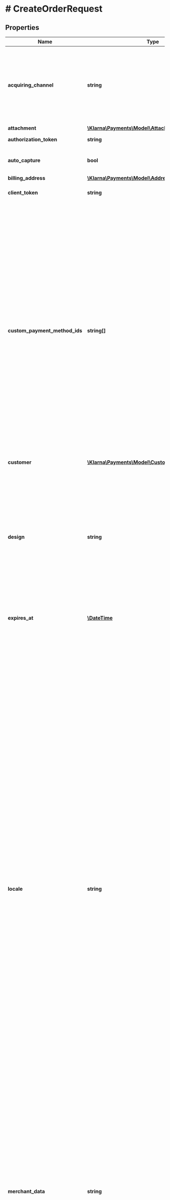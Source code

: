 # # CreateOrderRequest

## Properties

Name | Type | Description | Notes
------------ | ------------- | ------------- | -------------
**acquiring_channel** | **string** | The acquiring channel in which the session takes place. Ecommerce is default unless specified. Any other values should be defined in the agreement. | [optional]
**attachment** | [**\Klarna\Payments\Model\Attachment**](Attachment.md) |  | [optional]
**authorization_token** | **string** | Authorization token. | [optional] [readonly]
**auto_capture** | **bool** | Allow merchant to trigger auto capturing. | [optional] [default to false]
**billing_address** | [**\Klarna\Payments\Model\Address**](Address.md) |  | [optional]
**client_token** | **string** | Token to be passed to the JS client | [optional] [readonly]
**custom_payment_method_ids** | **string[]** | Promo codes - The array could be used to define which of the configured payment options within a payment category (pay_later, pay_over_time, etc.) should be shown for this purchase. Discuss with the delivery manager to know about the promo codes that will be configured for your account. The feature could also be used to provide promotional offers to specific customers (eg: 0% financing). Please be informed that the usage of this feature can have commercial implications. | [optional]
**customer** | [**\Klarna\Payments\Model\Customer**](Customer.md) |  | [optional]
**design** | **string** | Design package to use in the session. This can only by used if a custom design has been implemented for Klarna Payments and agreed upon in the agreement. It might have a financial impact. Delivery manager will provide the value for the parameter. | [optional]
**expires_at** | [**\DateTime**](\DateTime.md) | Session expiration date | [optional] [readonly]
**locale** | **string** | Used to define the language and region of the customer. The locale follows the format of RFC 1766, meaning language-country The following values are applicable:  AT: \&quot;de-AT\&quot;, \&quot;de-DE\&quot;, \&quot;en-DE\&quot; BE: \&quot;be-BE\&quot;, \&quot;nl-BE\&quot;, \&quot;fr-BE\&quot;, \&quot;en-BE\&quot; CH: \&quot;it-CH\&quot;, \&quot;de-CH\&quot;, \&quot;fr-CH\&quot;, \&quot;en-CH\&quot; DE: \&quot;de-DE\&quot;, \&quot;de-AT\&quot;, \&quot;en-DE\&quot; DK: \&quot;da-DK\&quot;, \&quot;en-DK\&quot; ES: \&quot;es-ES\&quot;, \&quot;ca-ES\&quot;, \&quot;en-ES\&quot; FI: \&quot;fi-FI\&quot;, \&quot;sv-FI\&quot;, \&quot;en-FI\&quot; GB: \&quot;en-GB\&quot; IT: \&quot;it-IT\&quot;, \&quot;en-IT\&quot; NL: \&quot;nl-NL\&quot;, \&quot;en-NL\&quot; NO: \&quot;nb-NO\&quot;, \&quot;en-NO\&quot; PL: \&quot;pl-PL\&quot;, \&quot;en-PL\&quot; SE: \&quot;sv-SE\&quot;, \&quot;en-SE\&quot; US: \&quot;en-US\&quot; |
**merchant_data** | **string** | Pass through field to send any information about the order to be used later for reference while retrieving the order details (max 6000 characters) | [optional]
**merchant_reference1** | **string** | Used for storing merchant&#39;s internal order number or other reference. If set, will be shown on the confirmation page as \&quot;order number\&quot; and send to the customer in the confirmation mail after a successful direct bank transfer payment. It will also be included in the payments description in the customer&#39;s bank account and settlement files to the merchant (max 255 characters). | [optional]
**merchant_reference2** | **string** | Used for storing merchant&#39;s internal order number or other reference. The value is available in the settlement files. (max 255 characters). | [optional]
**merchant_urls** | [**\Klarna\Payments\Model\MerchantUrls**](MerchantUrls.md) |  | [optional]
**options** | [**\Klarna\Payments\Model\Options**](Options.md) |  | [optional]
**order_amount** | **int** | Total amount of the order including tax and any available discounts. The value should be in non-negative minor units. Eg: 25 Euros should be 2500. |
**order_lines** | [**\Klarna\Payments\Model\OrderLine[]**](OrderLine.md) | The array containing list of line items that are part of this order. Maximum of 1000 line items could be processed in a single order. |
**order_tax_amount** | **int** | Total tax amount of the order. The value should be in non-negative minor units. Eg: 25 Euros should be 2500. | [optional]
**payment_method_categories** | [**\Klarna\Payments\Model\PaymentMethodCategory[]**](PaymentMethodCategory.md) | Available payment method categories | [optional] [readonly]
**purchase_country** | **string** | The purchase country of the customer. The billing country always overrides purchase country if the values are different. Formatted according to ISO 3166 alpha-2 standard, e.g. GB, SE, DE, US, etc. |
**purchase_currency** | **string** | The purchase currency of the order. Formatted according to ISO 4217 standard, e.g. USD, EUR, SEK, GBP, etc. |
**shipping_address** | [**\Klarna\Payments\Model\Address**](Address.md) |  | [optional]
**status** | **string** | The current status of the session. Possible values: &#39;complete&#39;, &#39;incomplete&#39; where &#39;complete&#39; is set when the order has been placed. | [optional] [readonly]

[[Back to Model list]](../../README.md#models) [[Back to API list]](../../README.md#endpoints) [[Back to README]](../../README.md)
